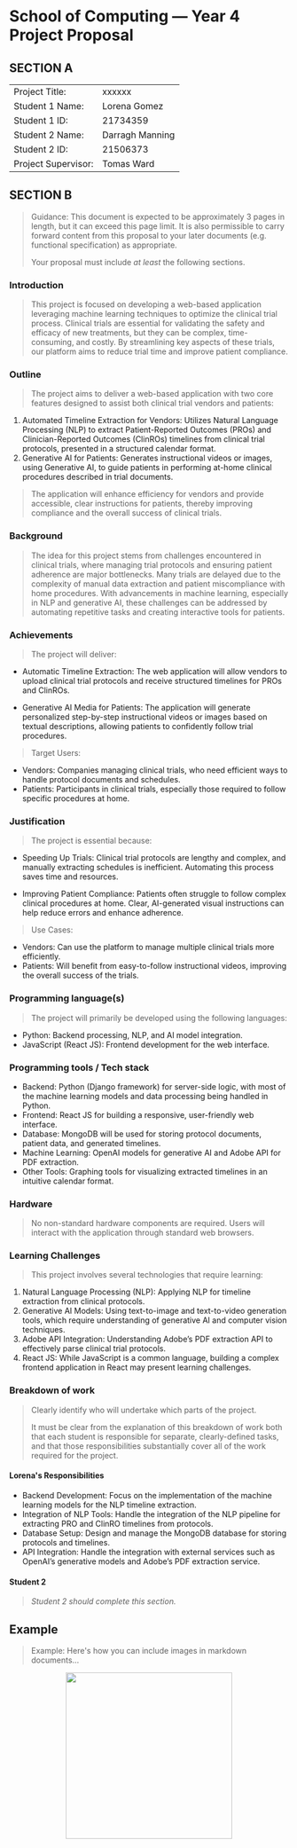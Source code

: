 # School of Computing &mdash; Year 4 Project Proposal

## SECTION A

|                     |                         |
|---------------------|-------------------------|
|Project Title:       | xxxxxx                  |
|Student 1 Name:      | Lorena Gomez            |
|Student 1 ID:        | 21734359                |
|Student 2 Name:      | Darragh Manning         |
|Student 2 ID:        | 21506373                |
|Project Supervisor:  | Tomas Ward              |


## SECTION B

> Guidance: This document is expected to be approximately 3 pages in length, but it can exceed this page limit.
> It is also permissible to carry forward content from this proposal to your later documents (e.g. functional
> specification) as appropriate.
>
> Your proposal must include *at least* the following sections.


### Introduction

> This project is focused on developing a web-based application leveraging machine learning techniques to optimize the clinical trial process. Clinical trials are essential for validating the safety and efficacy of new treatments, but they can be complex, time-consuming, and costly. By streamlining key aspects of these trials, our platform aims to reduce trial time and improve patient compliance.

### Outline

> The project aims to deliver a web-based application with two core features designed to assist both clinical trial vendors and patients:

1. Automated Timeline Extraction for Vendors: Utilizes Natural Language Processing (NLP) to extract Patient-Reported Outcomes (PROs) and Clinician-Reported Outcomes (ClinROs) timelines from clinical trial protocols, presented in a structured calendar format.
1. Generative AI for Patients: Generates instructional videos or images, using Generative AI, to guide patients in performing at-home clinical procedures described in trial documents.


> The application will enhance efficiency for vendors and provide accessible, clear instructions for patients, thereby improving compliance and the overall success of clinical trials.

### Background

> The idea for this project stems from challenges encountered in clinical trials, where managing trial protocols and ensuring patient adherence are major bottlenecks. Many trials are delayed due to the complexity of manual data extraction and patient miscompliance with home procedures. With advancements in machine learning, especially in NLP and generative AI, these challenges can be addressed by automating repetitive tasks and creating interactive tools for patients.

### Achievements

> The project will deliver:

- Automatic Timeline Extraction: The web application will allow vendors to upload clinical trial protocols and receive structured timelines for PROs and ClinROs.

- Generative AI Media for Patients: The application will generate personalized step-by-step instructional videos or images based on textual descriptions, allowing patients to confidently follow trial procedures.

>Target Users:

- Vendors: Companies managing clinical trials, who need efficient ways to handle protocol documents and schedules.
- Patients: Participants in clinical trials, especially those required to follow specific procedures at home.

### Justification

> The project is essential because:

- Speeding Up Trials: Clinical trial protocols are lengthy and complex, and manually extracting schedules is inefficient. Automating this process saves time and resources.

- Improving Patient Compliance: Patients often struggle to follow complex clinical procedures at home. Clear, AI-generated visual instructions can help reduce errors and enhance adherence.

>Use Cases:

- Vendors: Can use the platform to manage multiple clinical trials more efficiently.
- Patients: Will benefit from easy-to-follow instructional videos, improving the overall success of the trials.

### Programming language(s)

> The project will primarily be developed using the following languages:

- Python: Backend processing, NLP, and AI model integration.
- JavaScript (React JS): Frontend development for the web interface.

### Programming tools / Tech stack

- Backend: Python (Django framework) for server-side logic, with most of the machine learning models and data processing being handled in Python.
- Frontend: React JS for building a responsive, user-friendly web interface.
- Database: MongoDB will be used for storing protocol documents, patient data, and generated timelines.
- Machine Learning: OpenAI models for generative AI and Adobe API for PDF extraction.
- Other Tools: Graphing tools for visualizing extracted timelines in an intuitive calendar format.

### Hardware

> No non-standard hardware components are required. Users will interact with the application through standard web browsers.

### Learning Challenges

> This project involves several technologies that require learning:


1. Natural Language Processing (NLP): Applying NLP for timeline extraction from clinical protocols.
2. Generative AI Models: Using text-to-image and text-to-video generation tools, which require understanding of generative AI and computer vision techniques.
3. Adobe API Integration: Understanding Adobe’s PDF extraction API to effectively parse clinical trial protocols.
4. React JS: While JavaScript is a common language, building a complex frontend application in React may present learning challenges.

### Breakdown of work

> Clearly identify who will undertake which parts of the project.
>
> It must be clear from the explanation of this breakdown of work both that each student is responsible for
> separate, clearly-defined tasks, and that those responsibilities substantially cover all of the work required
> for the project.

#### Lorena's Responsibilities

- Backend Development: Focus on the implementation of the machine learning models for the NLP timeline extraction.
- Integration of NLP Tools: Handle the integration of the NLP pipeline for extracting PRO and ClinRO timelines from protocols.
- Database Setup: Design and manage the MongoDB database for storing protocols and timelines.
- API Integration: Handle the integration with external services such as OpenAI’s generative models and Adobe’s PDF extraction service.

#### Student 2

> *Student 2 should complete this section.*

## Example

> Example: Here's how you can include images in markdown documents...

<!-- Basically, just use HTML! -->

<p align="center">
  <img src="./res/cat.png" width="300px">
</p>

